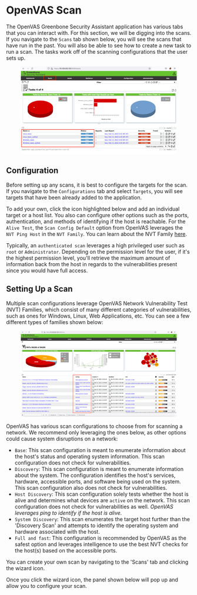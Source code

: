 # OpenVAS Scan

The OpenVAS Greenbone Security Assistant application has various tabs that you can interact with. For this section, we will be digging into the scans. If you navigate to the `Scans` tab shown below, you will see the scans that have run in the past. You will also be able to see how to create a new task to run a scan. The tasks work off of the scanning configurations that the user sets up.

<figure><img src="../../../../.gitbook/assets/image (2) (1) (1) (1) (1) (1) (1) (1) (1) (1) (1) (1) (1) (1) (1) (1) (1).png" alt=""><figcaption></figcaption></figure>

## Configuration

Before setting up any scans, it is best to configure the targets for the scan. If you navigate to the `Configurations` tab and select `Targets`, you will see targets that have been already added to the application.

To add your own, click the icon highlighted below and add an individual target or a host list. You also can configure other options such as the ports, authentication, and methods of identifying if the host is reachable. For the `Alive Test`, the `Scan Config Default` option from OpenVAS leverages the `NVT Ping Host` in the `NVT Family`. You can learn about the NVT Family [here](https://docs.greenbone.net/GSM-Manual/gos-22.04/en/scanning.html#creating-a-target).

Typically, an `authenticated scan` leverages a high privileged user such as `root` or `Administrator`. Depending on the permission level for the user, if it's the highest permission level, you'll retrieve the maximum amount of information back from the host in regards to the vulnerabilities present since you would have full access.

## Setting Up a Scan

Multiple scan configurations leverage OpenVAS Network Vulnerability Test (NVT) Families, which consist of many different categories of vulnerabilities, such as ones for Windows, Linux, Web Applications, etc. You can see a few different types of families shown below:

<figure><img src="../../../../.gitbook/assets/image (1) (1) (1) (1) (1) (1) (1) (1) (1) (1) (1) (1) (1) (1) (1) (1) (1) (1) (1) (1) (1) (1) (1) (1) (1) (1) (1) (1) (1).png" alt=""><figcaption></figcaption></figure>

OpenVAS has various scan configurations to choose from for scanning a network. We recommend only leveraging the ones below, as other options could cause system disruptions on a network:

* `Base`: This scan configuration is meant to enumerate information about the host's status and operating system information. This scan configuration does not check for vulnerabilities.
* `Discovery`: This scan configuration is meant to enumerate information about the system. The configuration identifies the host's services, hardware, accessible ports, and software being used on the system. This scan configuration also does not check for vulnerabilities.
* `Host Discovery`: This scan configuration solely tests whether the host is alive and determines what devices are `active` on the network. This scan configuration does not check for vulnerabilities as well. _OpenVAS leverages ping to identify if the host is alive._
* `System Discovery`: This scan enumerates the target host further than the 'Discovery Scan' and attempts to identify the operating system and hardware associated with the host.
* `Full and fast`: This configuration is recommended by OpenVAS as the safest option and leverages intelligence to use the best NVT checks for the host(s) based on the accessible ports.

You can create your own scan by navigating to the 'Scans' tab and clicking the wizard icon.

Once you click the wizard icon, the panel shown below will pop up and allow you to configure your scan.
